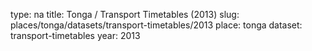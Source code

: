 type: na
title: Tonga / Transport Timetables (2013)
slug: places/tonga/datasets/transport-timetables/2013
place: tonga
dataset: transport-timetables
year: 2013
